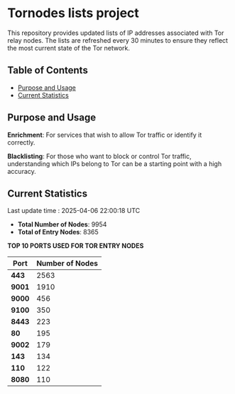# Tornodes lists project

This repository provides updated lists of IP addresses associated with Tor relay nodes. The lists are refreshed every 30 minutes to ensure they reflect the most current state of the Tor network.

## Table of Contents

- [Purpose and Usage](#purpose-and-usage)
- [Current Statistics](#current-statistics)


## Purpose and Usage

**Enrichment**: For services that wish to allow Tor traffic or identify it correctly.

**Blacklisting**: For those who want to block or control Tor traffic, understanding which IPs belong to Tor can be a starting point with a high accuracy.

## Current Statistics

Last update time : 2025-04-06 22:00:18 UTC

- **Total Number of Nodes**: 9954
- **Total of Entry Nodes**: 8365

**TOP 10 PORTS USED FOR TOR ENTRY NODES**

| **Port** | **Number of Nodes** |
|------|-----------------|
| **443**   | 2563  |
| **9001**   | 1910  |
| **9000**   | 456  |
| **9100**   | 350  |
| **8443**   | 223  |
| **80**   | 195  |
| **9002**   | 179  |
| **143**   | 134  |
| **110**   | 122  |
| **8080**   | 110  |

